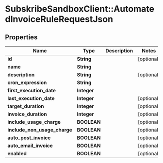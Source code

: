 # SubskribeSandboxClient::AutomatedInvoiceRuleRequestJson

## Properties
Name | Type | Description | Notes
------------ | ------------- | ------------- | -------------
**id** | **String** |  | [optional] 
**name** | **String** |  | 
**description** | **String** |  | [optional] 
**cron_expression** | **String** |  | 
**first_execution_date** | **Integer** |  | 
**last_execution_date** | **Integer** |  | [optional] 
**target_duration** | **Integer** |  | [optional] 
**invoice_duration** | **Integer** |  | [optional] 
**include_usage_charge** | **BOOLEAN** |  | [optional] 
**include_non_usage_charge** | **BOOLEAN** |  | [optional] 
**auto_post_invoice** | **BOOLEAN** |  | [optional] 
**auto_email_invoice** | **BOOLEAN** |  | [optional] 
**enabled** | **BOOLEAN** |  | [optional] 


